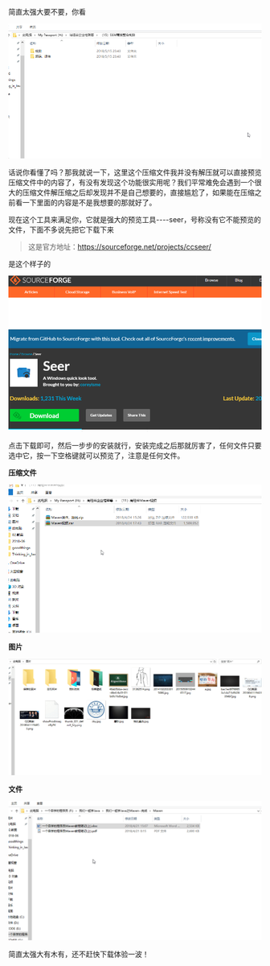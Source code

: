 简直太强大要不要，你看

![2018-06-11_19-22-27](assets/2018-06-11_19-22-27.gif)

话说你看懂了吗？那我就说一下，这里这个压缩文件我并没有解压就可以直接预览压缩文件中的内容了，有没有发现这个功能很实用呢？我们平常难免会遇到一个很大的压缩文件解压缩之后却发现并不是自己想要的，直接尴尬了，如果能在压缩之前看一下里面的内容是不是我想要的那就好了。



现在这个工具来满足你，它就是强大的预览工具----seer，号称没有它不能预览的文件，下面不多说先把它下载下来



> 这是官方地址：https://sourceforge.net/projects/ccseer/

是这个样子的

![1528716432164](assets/1528716432164.png)



点击下载即可，然后一步步的安装就行，安装完成之后那就厉害了，任何文件只要选中它，按一下空格键就可以预览了，注意是任何文件。

**压缩文件**



![2018-06-11_19-28-53](assets/2018-06-11_19-28-53.gif)



**图片**

![2018-06-11_19-29-57](assets/2018-06-11_19-29-57.gif)



**文件**

![2018-06-11_19-32-20](assets/2018-06-11_19-32-20.gif)



简直太强大有木有，还不赶快下载体验一波！









